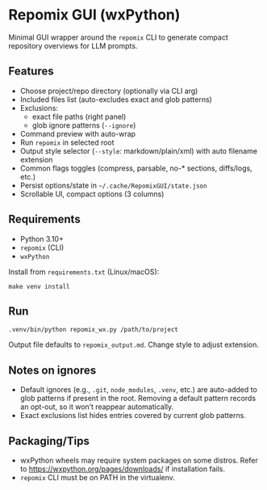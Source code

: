 # Repomix GUI (wxPython)

Minimal GUI wrapper around the `repomix` CLI to generate compact repository overviews for LLM prompts.

## Features

- Choose project/repo directory (optionally via CLI arg)
- Included files list (auto-excludes exact and glob patterns)
- Exclusions:
  - exact file paths (right panel)
  - glob ignore patterns (`--ignore`)
- Command preview with auto-wrap
- Run `repomix` in selected root
- Output style selector (`--style`: markdown/plain/xml) with auto filename extension
- Common flags toggles (compress, parsable, no-* sections, diffs/logs, etc.)
- Persist options/state in `~/.cache/RepomixGUI/state.json`
- Scrollable UI, compact options (3 columns)

## Requirements

- Python 3.10+
- `repomix` (CLI)
- `wxPython`

Install from `requirements.txt` (Linux/macOS):

```
make venv install
```

## Run

```
.venv/bin/python repomix_wx.py /path/to/project
```

Output file defaults to `repomix_output.md`. Change style to adjust extension.

## Notes on ignores

- Default ignores (e.g., `.git`, `node_modules`, `.venv`, etc.) are auto-added to glob patterns if present in the root. Removing a default pattern records an opt-out, so it won’t reappear automatically.
- Exact exclusions list hides entries covered by current glob patterns.

## Packaging/Tips

- wxPython wheels may require system packages on some distros. Refer to https://wxpython.org/pages/downloads/ if installation fails.
- `repomix` CLI must be on PATH in the virtualenv.
